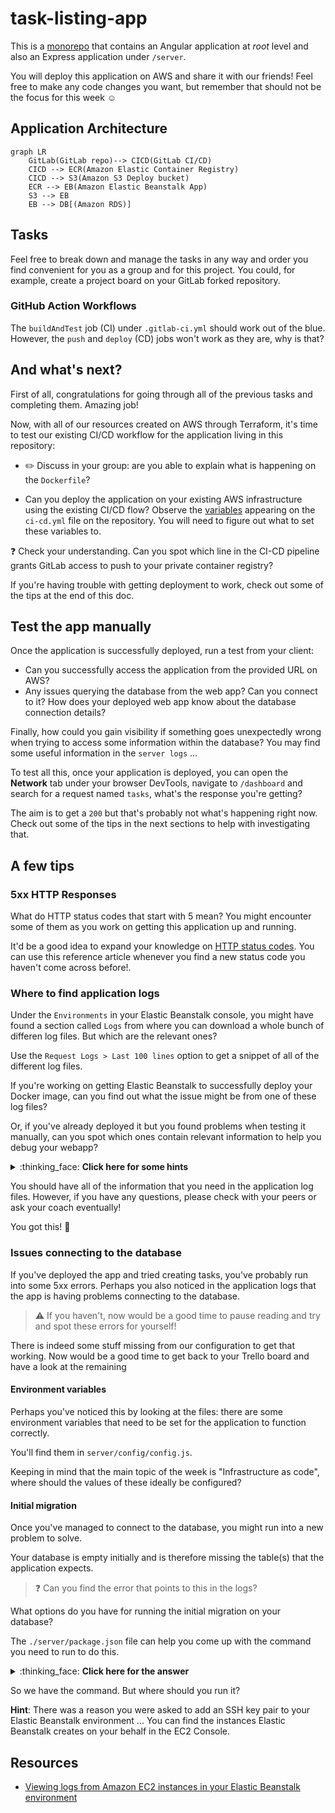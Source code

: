 # task-listing-app

This is a [monorepo](https://github.com/joelparkerhenderson/monorepo_vs_polyrepo) that contains an Angular application at *root* level and also an Express application under `/server`.

You will deploy this application on AWS and share it with our friends! Feel free to make any code changes you want, but remember that should not be the focus for this week :relaxed:

## Application Architecture

```mermaid
graph LR
    GitLab(GitLab repo)--> CICD(GitLab CI/CD)
    CICD --> ECR(Amazon Elastic Container Registry)
    CICD --> S3(Amazon S3 Deploy bucket)
    ECR --> EB(Amazon Elastic Beanstalk App)
    S3 --> EB
    EB --> DB[(Amazon RDS)]
```


## Tasks

Feel free to break down and manage the tasks in any way and order you find convenient for you as a group and for this project. You could, for example, create a project board on your GitLab forked repository.

### GitHub Action Workflows

The `buildAndTest` job (CI) under `.gitlab-ci.yml` should work out of the blue.
However, the `push` and `deploy` (CD) jobs won't work as they are, why is that?

## And what's next?

First of all, congratulations for going through all of the previous tasks and completing them. Amazing job!

Now, with all of our resources created on AWS through Terraform, it's time to test our existing CI/CD workflow for the application living in this repository:

- :pencil2: Discuss in your group: are you able to explain what is happening on the `Dockerfile`?

- Can you deploy the application on your existing AWS infrastructure using the existing CI/CD flow? Observe the [variables](https://docs.gitlab.com/ee/ci/variables/) appearing on the `ci-cd.yml` file on the repository. You will need to figure out what to set these variables to. 

:question: Check your understanding. Can you spot which line in the CI-CD pipeline grants GitLab access to push to your private container registry?

If you're having trouble with getting deployment to work, check out some of the tips at the end of this doc.

## Test the app manually

Once the application is successfully deployed, run a test from your client:

- Can you successfully access the application from the provided URL on AWS?
- Any issues querying the database from the web app? Can you connect to it? How does your deployed web app know about the database connection details?

Finally, how could you gain visibility if something goes unexpectedly wrong when trying to access some information within the database? You may find some useful information in the `server logs` ...

To test all this, once your application is deployed, you can open the **Network** tab under your browser DevTools, navigate to `/dashboard` and search for a request named `tasks`, what's the response you're getting? 
 
The aim is to get a `200` but that's probably not what's happening right now.
Check out some of the tips in the next sections to help with investigating that.


## A few tips

### 5xx HTTP Responses

What do HTTP status codes that start with 5 mean? You might encounter some of them as you work on getting this application up and running.

It'd be a good idea to expand your knowledge on [HTTP status codes](https://developer.mozilla.org/en-US/docs/Web/HTTP/Status).
You can use this reference article whenever you find a new status code you haven't come across before!.

### Where to find application logs

Under the `Environments` in your Elastic Beanstalk console, you might have found a section called `Logs` from where you can download a whole bunch of differen log files. But which are the relevant ones?

Use the `Request Logs > Last 100 lines` option to get a snippet of all of the different log files.

If you're working on getting Elastic Beanstalk to successfully deploy your Docker image, can you find out what the issue might be from one of these log files?

Or, if you've already deployed it but you found problems when testing it manually, can you spot which ones contain relevant information to help you debug your webapp?

<details>
<summary> :thinking_face: <b>Click here for some hints</b></summary>

Have a look at the `eb-engine.log` file and the log files under `/var/log/eb-docker/containers/eb-current-app/`

What sort of information can we extract from them? Which parts of the system emit these logs?

</details>

You should have all of the information that you need in the application log files.
However, if you have any questions, please check with your peers or ask your coach eventually!

You got this! :star2:

### Issues connecting to the database

If you've deployed the app and tried creating tasks, you've probably run into some 5xx errors. Perhaps you also noticed in the application logs that the app is having problems connecting to the database.

> :warning: If you haven't, now would be a good time to pause reading and try and spot these errors for yourself!

There is indeed some stuff missing from our configuration to get that working.
Now would be a good time to get back to your Trello board and have a look at the remaining 

#### Environment variables

Perhaps you've noticed this by looking at the files: there are some environment variables that need to be set for the application to function correctly. 

You'll find them in `server/config/config.js`.

Keeping in mind that the main topic of the week is "Infrastructure as code", where should the values of these ideally be configured?

#### Initial migration

Once you've managed to connect to the database, you might run into a new problem to solve.

Your database is empty initially and is therefore missing the table(s) that the application expects.

> :question: Can you find the error that points to this in the logs?

What options do you have for running the initial migration on your database?

The `./server/package.json` file can help you come up with the command you need to run to do this.

<details>
<summary> :thinking_face: <b>Click here for the answer</b></summary>

The `package.json` file has an entry in the `scripts` section that reads:

```
"migrate": "NODE_ENV=test npx sequelize-cli db:migrate"
```

This gives us the command we need to run: `npx sequelize-cli db:migrate`.
We omit the `NODE_ENV=test` because we want to run this in production.

</details>


So we have the command. But where should you run it?

**Hint**: There was a reason you were asked to add an SSH key pair to your Elastic Beanstalk environment ... You can find the instances Elastic Beanstalk creates on your behalf in the EC2 Console.

## Resources

- [Viewing logs from Amazon EC2 instances in your Elastic Beanstalk environment](https://docs.aws.amazon.com/elasticbeanstalk/latest/dg/using-features.logging.html)

